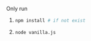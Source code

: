 Only run

1. ```bash
   npm install # if not exist
   ```

2. ```bash
   node vanilla.js
   ```


[Detailed Instruction]: (./node_modules/graphql.js/README.md)

